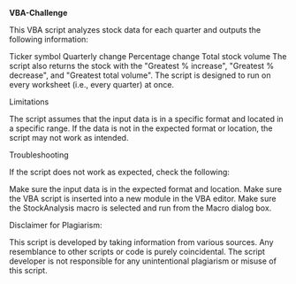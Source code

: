 **VBA-Challenge**

This VBA script analyzes stock data for each quarter and outputs the following information:

Ticker symbol
Quarterly change
Percentage change
Total stock volume
The script also returns the stock with the "Greatest % increase", "Greatest % decrease", and "Greatest total volume". The script is designed to run on every worksheet (i.e., every quarter) at once.

Limitations

The script assumes that the input data is in a specific format and located in a specific range. If the data is not in the expected format or location, the script may not work as intended.

Troubleshooting

If the script does not work as expected, check the following:

Make sure the input data is in the expected format and location.
Make sure the VBA script is inserted into a new module in the VBA editor.
Make sure the StockAnalysis macro is selected and run from the Macro dialog box.

Disclaimer for Plagiarism: 

This script is developed by taking information from various sources. Any resemblance to other scripts or code is purely coincidental. The script developer is not responsible for any unintentional plagiarism or misuse of this script.
